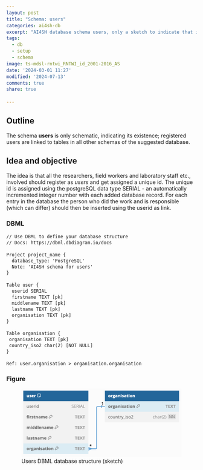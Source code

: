 ```yaml
---
layout: post
title: "Schema: users"
categories: ai4sh-db
excerpt: "AI4SH database schema users, only a sketch to indicate that it is required."
tags:
  - db
  - setup
  - schema
image: ts-mdsl-rntwi_RNTWI_id_2001-2016_AS
date: '2024-03-01 11:27'
modified: '2024-07-13'
comments: true
share: true

---
```


## Outline

The schema **users** is only schematic, indicating its existence; registered users are linked to tables in all other schemas of the suggested database.

## Idea and objective

The idea is that all the researchers, field workers and laboratory staff etc., involved should register as _users_ and get assigned a unique id. The unique id is assigned using the postgreSQL data type SERIAL - an automatically incremented integer number with each added database record. For each entry in the database the person who did the work and is responsible (which can differ) should then be inserted using the userid as link.

### DBML

```
// Use DBML to define your database structure
// Docs: https://dbml.dbdiagram.io/docs

Project project_name {
  database_type: 'PostgreSQL'
  Note: 'AI4SH schema for users'
}

Table user {
  userid SERIAL
  firstname TEXT [pk]
  middlename TEXT [pk]
  lastname TEXT [pk]
  organisation TEXT [pk]
}

Table organisation {
 organisation TEXT [pk]
 country_iso2 char(2) [NOT NULL]
}

Ref: user.organisation > organisation.organisation
```

### Figure

<figure>
<a href="../../images/DBML_schema-users.png">
<img src="../../images/DBML_schema-users.png"></a>
<figcaption>Users DBML database structure (sketch)</figcaption>
</figure>
